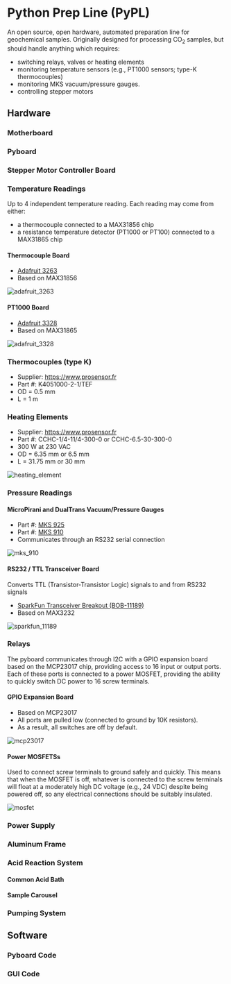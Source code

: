 # Python Prep Line (PyPL)

An open source, open hardware, automated preparation line for geochemical samples. Originally designed for processing CO<sub>2</sub> samples, but should handle anything which requires:

* switching relays, valves or heating elements
* monitoring temperature sensors (e.g., PT1000 sensors; type-K thermocouples)
* monitoring MKS vacuum/pressure gauges.
* controlling stepper motors

## Hardware
### Motherboard
### Pyboard
### Stepper Motor Controller Board
### Temperature Readings

Up to 4 independent temperature reading. Each reading may come from either:

* a thermocouple connected to a MAX31856 chip
* a resistance temperature detector (PT1000 or PT100) connected to a MAX31865 chip

#### Thermocouple Board

* [Adafruit 3263](https://www.adafruit.com/product/3263)
* Based on MAX31856

![adafruit_3263](pictures/adafruit_3263.png)

#### PT1000 Board

* [Adafruit 3328](https://www.adafruit.com/product/3328)
* Based on MAX31865

![adafruit_3328](pictures/adafruit_3328.png)

### Thermocouples (type K)

* Supplier: https://www.prosensor.fr
* Part #: K4051000-2-1/TEF
* OD = 0.5 mm
* L = 1 m

### Heating Elements
* Supplier: https://www.prosensor.fr
* Part #: CCHC-1/4-11/4-300-0 or CCHC-6.5-30-300-0
* 300 W at 230 VAC
* OD = 6.35 mm or 6.5 mm
* L = 31.75 mm or 30 mm

![heating_element](pictures/heating_element.png)

### Pressure Readings

#### MicroPirani and DualTrans Vacuum/Pressure Gauges

* Part #: [MKS 925](https://www.mksinst.com/f/925-micro-pirani-vacuum-transducer)
* Part #: [MKS 910](https://www.mksinst.com/f/910-micro-pirani-vacuum-transducer)
* Communicates through an RS232 serial connection

![mks_910](pictures/mks_910.png)

#### RS232 / TTL Transceiver Board

Converts TTL (Transistor-Transistor Logic) signals to and from RS232 signals

* [SparkFun Transceiver Breakout (BOB-11189)](https://www.sparkfun.com/products/11189)
* Based on MAX3232

![sparkfun_11189](pictures/sparkfun_11189.png)

### Relays

The pyboard communicates through I2C with a GPIO expansion board based on the MCP23017 chip, providing access to 16 input or output ports. Each of these ports is connected to a power MOSFET, providing the ability to quickly switch DC power to 16 screw terminals.

#### GPIO Expansion Board

* Based on MCP23017
* All ports are pulled low (connected to ground by 10K resistors).
* As a result, all switches are off by default.

![mcp23017](pictures/mcp23017.png)

#### Power MOSFETSs

Used to connect screw terminals to ground safely and quickly. This means that when the MOSFET is off, whatever is connected to the screw terminals will float at a moderately high DC voltage (e.g., 24 VDC) despite being powered off, so any electrical connections should be suitably insulated.

![mosfet](pictures/mosfet.png)


### Power Supply
### Aluminum Frame
### Acid Reaction System
#### Common Acid Bath
#### Sample Carousel
### Pumping System
## Software
### Pyboard Code
### GUI Code